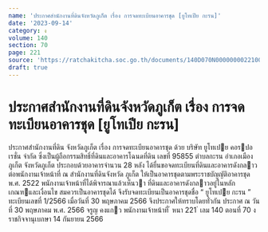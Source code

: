 ```yaml
---
name: 'ประกาศสำนักงานที่ดินจังหวัดภูเก็ต เรื่อง การจดทะเบียนอาคารชุด [ยูโทเปีย กะรน]'
date: '2023-09-14'
category: ง
volume: 140
section: 70
page: 221
source: 'https://ratchakitcha.soc.go.th/documents/140D070N0000000022100.pdf'
draft: true
---
```


# ประกาศสำนักงานที่ดินจังหวัดภูเก็ต เรื่อง การจดทะเบียนอาคารชุด [ยูโทเปีย กะรน]

ประกาศสํานักงานที่ดิน จังหวัดภูเก็ต เรื่อง การจดทะเบียนอาคารชุด ด้วย บริษัท ยูโทเปย คอรปอเรชั่น จํากัด ซึ่งเป็นผู้ถือกรรมสิทธิ์ที่ดินและอาคารโฉนดที่ดิน เลขที่ 95855 ตําบลกะรน อําเภอเมืองภูเก็ต จังหวัดภูเก็ต ประกอบด้วยอาคารจํานวน 28 หลัง ได้ยื่นขอจดทะเบียนที่ดินและอาคารดังกลาวต่อพนักงานเจ้าหน้าที่ ณ สํานักงานที่ดินจังหวัด ภูเก็ต ให้เป็นอาคารชุดตามพระราชบัญญัติอาคารชุด พ.ศ. 2522 พนักงานเจ้าหน้าที่ได้พิจารณาแล้วเห็นวา ที่ดินและอาคารดังกลาวอยู่ในหลักเกณฑและเงื่อนไข สมควรเป็นอาคารชุดได้ จึงรับจดทะเบียนเป็นอาคารชุดชื่อ “ ยูโทเปย กะรน ” ทะเบียนเลขที่ 1/2566 เมื่อวันที่ 30 พฤษภาคม 2566 จึงประกาศให้ทราบโดยทั่วกัน ประกาศ ณ วันที่ 30 พฤษภาคม พ.ศ. 2566 จรูญ คงแกว พนักงานเจ้าหน้าที่ ้ หนา 221 ่ เลม 140 ตอนที่ 70 ง ราชกิจจานุเบกษา 14 กันยายน 2566
